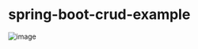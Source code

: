 # spring-boot-crud-example

![image](https://github.com/user-attachments/assets/f5d42e1e-0278-4878-9e5f-fc8833f17ac5)

